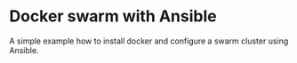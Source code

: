 # Docker swarm with Ansible

A simple example how to install docker and configure a swarm cluster using Ansible.
